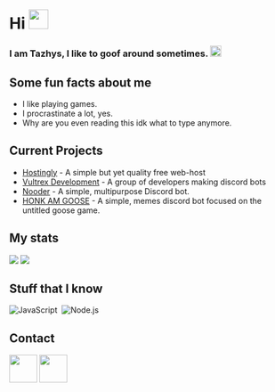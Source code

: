 <h1>Hi <img src="https://cdn.discordapp.com/emojis/558719629967491094.gif" height="35px"></h1>

<h3> I am Tazhys, I like to goof around sometimes. <img src="https://cdn.discordapp.com/emojis/762039243518115880.gif" height="20px"></h3>

<h2>Some fun facts about me</h2>
<ul>
  <li>I like playing games.</li>
  <li>I procrastinate a lot, yes.</li>
  <li>Why are you even reading this idk what to type anymore.</li>
</ul>

<h2>Current Projects</h2>
<ul>
  <li><a href="https://hostingly.gg">Hostingly</a> - A simple but yet quality free web-host</li>
  <li><a href="https://vultrex.dev">Vultrex Development</a> - A group of developers making discord bots</li>
  <li><a href="https://nooder.gg">Nooder</a> - A simple, multipurpose Discord bot.</li>
  <li><a href="https://honk.tazhys.gg">HONK AM GOOSE</a> - A simple, memes discord bot focused on the untitled goose game.</li>
</ul>

<h2>My stats</h2>

<img src="https://github-readme-stats.vercel.app/api?username=tazhys&show_icons=true&theme=radical&count_private=true&include_all_commits=true">
<img src="https://github-readme-stats.vercel.app/api/top-langs/?username=tazhys&theme=radical&layout=compact">

<h2>Stuff that I know</h2>

![JavaScript](https://img.shields.io/badge/-JavaScript-05122A?style=flat&logo=javascript)&nbsp;
![Node.js](https://img.shields.io/badge/-Node.js-05122A?style=flat&logo=node.js)&nbsp;

<h2>Contact</h2>

<a href="https://discord.gg/WxwvTB2XKs"><img src="https://www.freepnglogos.com/uploads/discord-logo-png/discord-logo-logodownload-download-logotipos-1.png" height="50px"></a> <a href="https://twitter.com/Tazhys"><img src="https://1000logos.net/wp-content/uploads/2017/06/Twitter-Logo.png" height="50px"></a>
